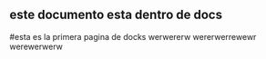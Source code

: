 ## este documento esta dentro de docs
#esta es la primera pagina de docks
werwererw
wererwerrewewr
werewerwerw




